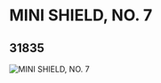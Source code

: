 # MINI SHIELD, NO. 7
## 31835
![MINI SHIELD, NO. 7](https://lc-www-live-s.legocdn.com/media/bricks/5/2/6179487.jpg)